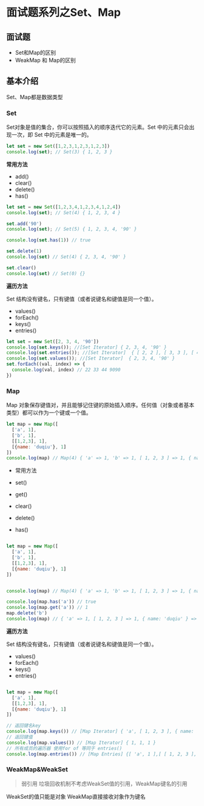 # 面试题系列之Set、Map

## 面试题

- Set和Map的区别
- WeakMap 和 Map的区别

## 基本介绍

Set、Map都是数据类型

### Set

Set对象是值的集合，你可以按照插入的顺序迭代它的元素。Set 中的元素只会出现一次，即 Set 中的元素是唯一的。

```js
let set = new Set([1,2,3,1,2,3,1,2,3])
console.log(set); // Set(3) { 1, 2, 3 }
``` 



**常用方法**

- add()
- clear()
- delete()
- has()

```js
let set = new Set([1,2,3,4,1,2,3,4,1,2,4])
console.log(set); // Set(4) { 1, 2, 3, 4 }

set.add('90')
console.log(set); // Set(5) { 1, 2, 3, 4, '90' }

console.log(set.has(1)) // true

set.delete(1)
console.log(set) // Set(4) { 2, 3, 4, '90' }

set.clear()
console.log(set) // Set(0) {}
```

**遍历方法**

Set 结构没有键名，只有键值（或者说键名和键值是同一个值）。

- values()
- forEach()
- keys()
- entries()

```js
let set = new Set([2, 3, 4, '90'])
console.log(set.keys()); //[Set Iterator] { 2, 3, 4, '90' }
console.log(set.entries()); //[Set Iterator]  { [ 2, 2 ], [ 3, 3 ], [ 4, 4 ], [ '90', '90' ] }
console.log(set.values()); //[Set Iterator]  { 2, 3, 4, '90' }
set.forEach((val, index) => {
  console.log(val, index) // 22 33 44 9090
})
```

### Map

Map 对象保存键值对，并且能够记住键的原始插入顺序。任何值（对象或者基本类型）都可以作为一个键或一个值。

```js
let map = new Map([
  ['a', 1],
  ['b', 1],
  [[1,2,3], 1],
  [{name: 'duqiu'}, 1]
])
console.log(map) // Map(4) { 'a' => 1, 'b' => 1, [ 1, 2, 3 ] => 1, { name: 'duqiu' } => 1 }

```

- 常用方法

- set()
- get()
- clear()
- delete()
- has()

```js

let map = new Map([
  ['a', 1],
  ['b', 1],
  [[1,2,3], 1],
  [{name: 'duqiu'}, 1]
])


console.log(map) // Map(4) { 'a' => 1, 'b' => 1, [ 1, 2, 3 ] => 1, { name: 'duqiu' } => 1 }

console.log(map.has('a')) // true
console.log(map.get('a')) // 1
map.delete('b')
console.log(map) // { 'a' => 1, [ 1, 2, 3 ] => 1, { name: 'duqiu' } => 1 }

```

**遍历方法**

Set 结构没有键名，只有键值（或者说键名和键值是同一个值）。

- values()
- forEach()
- keys()
- entries()

```js

let map = new Map([
  ['a', 1],
  [[1,2,3], 1],
  [{name: 'duqiu'}, 1]
])

// 返回键名key
console.log(map.keys()) // [Map Iterator] { 'a', [ 1, 2, 3 ], { name: 'duqiu' } }
// 返回键值
console.log(map.values()) // [Map Iterator] { 1, 1, 1 }
// 所有成员的遍历器 使用for of 等同于 entries()
console.log(map.entries()) // [Map Entries] {[ 'a', 1 ],[ [ 1, 2, 3 ], 1 ],[ { name: 'duqiu' }, 1 ]}

```



### WeakMap&WeakSet

> 弱引用 垃圾回收机制不考虑WeakSet值的引用，WeakMap键名的引用

WeakSet的值只能是对象
WeakMap直接接收对象作为键名


